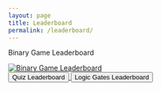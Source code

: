 ```yaml
---
layout: page
title: Leaderboard
permalink: /leaderboard/
---
```



<html lang="en">
<head>
        <div class="button-container">
            <p>Binary Game Leaderboard</p>
                <a href="{{site.baseurl}}/BinaryLearningGameLeaderboard" class="button">
                    <img src="{{site.baseurl}}/images/binaryLearningGame/binaryGameLogo.jpg" alt="Binary Game Leaderboard">
            </a>
        <div class="cta">
            <a href="https://www.youtube.com/watch?v=nYrEL9ecAWA">
                <button>Quiz Leaderboard</button>
            </a>
            <a href="https://www.youtube.com/watch?v=m2gzAay1uD8">
                <button>Logic Gates Leaderboard</button>
            </a>
    </div>
